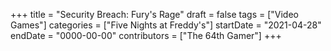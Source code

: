 +++
title = "Security Breach: Fury's Rage"
draft = false
tags = ["Video Games"]
categories = ["Five Nights at Freddy's"]
startDate = "2021-04-28"
endDate = "0000-00-00"
contributors = ["The 64th Gamer"]
+++
